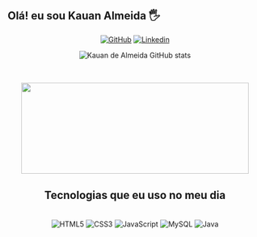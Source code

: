 
## Olá! eu sou Kauan Almeida 🖐️

<div align="center">
       
[![GitHub](https://img.shields.io/badge/GitHub-100000?style=for-the-badge&logo=github&logoColor=white)](https://github.com/Kauan-Almeida)
[![Linkedin](https://img.shields.io/badge/LinkedIn-0077B5?style=for-the-badge&logo=linkedin&logoColor=white)](https://www.linkedin.com/in/kauan-almeida-1b5ba6169/)

</div>
       

<div align="center">
       
![Kauan de Almeida GitHub stats](https://github-readme-stats.vercel.app/api?username=Kauan-deAlmeida&show_icons=true&theme=dracula)

</div>

##

<br>
<div align="center"><img align="center" height="180em" width="450em"
       src="https://github-readme-stats.vercel.app/api/top-langs/?username=Kauan-deAlmeida&layout=compact&langs_count=7&theme=tokyonight"/>
</div>

<div align="center">

## Tecnologias que eu uso no meu dia

</div>


<div align="center" style=display: inline_block><br/>
    <img align="center" alt="HTML5" src=https://img.shields.io/badge/HTML5-E34F26?style=for-the-badge&logo=html5&logoColor=white>
    <img align="center" alt="CSS3" src=https://img.shields.io/badge/CSS3-1572B6?style=for-the-badge&logo=css3&logoColor=white>
    <img align="center" alt="JavaScript" src=https://img.shields.io/badge/JavaScript-F7DF1E?style=for-the-badge&logo=javascript&logoColor=black>
    <img align="center" alt="MySQL" src=https://img.shields.io/badge/MySQL-005C84?style=for-the-badge&logo=mysql&logoColor=white>
    <img align="center" alt="Java" src=https://img.shields.io/badge/Java-ED8B00?style=for-the-badge&logo=openjdk&logoColor=white>
</div>
